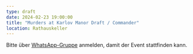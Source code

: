 ```yaml
---
type: draft
date: 2024-02-23 19:00:00
title: "Murders at Karlov Manor Draft / Commander"
location: Rathauskeller
---
```


Bitte über [WhatsApp-Gruppe](https://chat.whatsapp.com/HQ7IINFrZB63esDNRqsIUw) anmelden, damit der Event stattfinden kann.